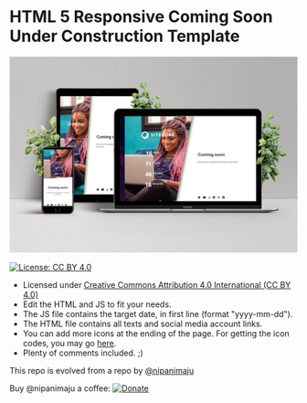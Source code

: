 # HTML 5 Responsive Coming Soon Under Construction Template

![mockup](https://github.com/jst-cyr/coming-soon/blob/master/mockup.jpg?raw=true "mockup")

[![License: CC BY 4.0](https://img.shields.io/badge/License-CC%20BY%204.0-lightgrey.svg)](https://creativecommons.org/licenses/by/4.0/)


* Licensed under [Creative Commons Attribution 4.0 International (CC BY 4.0)](https://creativecommons.org/licenses/by/4.0/)
* Edit the HTML and JS to fit your needs.
* The JS file contains the target date, in first line (format "yyyy-mm-dd").
* The HTML file contains all texts and social media account links.
* You can add more icons at the ending of the page. For getting the icon codes, you may go [here](https://fontawesome.com/v5.15/icons?d=gallery&p=2). 
* Plenty of comments included. ;)

This repo is evolved from a repo by [@nipanimaju](https://github.com/nipanimaju/coming-soon)

Buy @nipanimaju a coffee: [![Donate](https://img.shields.io/badge/Donate-PayPal-green.svg?logo=paypal)](https://www.paypal.com/paypalme/nipanimaju)
